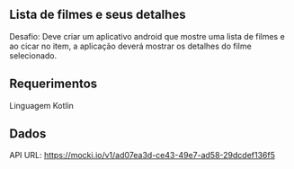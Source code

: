 Lista de filmes e seus detalhes
-----
Desafio: Deve criar um aplicativo android que mostre uma lista de filmes e ao cicar no item, a aplicação deverá mostrar os detalhes do filme selecionado.

Requerimentos
-----
Linguagem Kotlin

Dados
----
API URL: https://mocki.io/v1/ad07ea3d-ce43-49e7-ad58-29dcdef136f5

